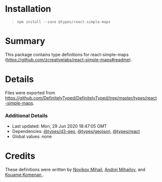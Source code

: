 # Installation
> `npm install --save @types/react-simple-maps`

# Summary
This package contains type definitions for react-simple-maps (https://github.com/zcreativelabs/react-simple-maps#readme).

# Details
Files were exported from https://github.com/DefinitelyTyped/DefinitelyTyped/tree/master/types/react-simple-maps.

### Additional Details
 * Last updated: Mon, 29 Jun 2020 18:47:05 GMT
 * Dependencies: [@types/d3-geo](https://npmjs.com/package/@types/d3-geo), [@types/geojson](https://npmjs.com/package/@types/geojson), [@types/react](https://npmjs.com/package/@types/react)
 * Global values: none

# Credits
These definitions were written by [Novikov Mihail](https://github.com/thepocp), [Andrej Mihajlov](https://github.com/pronebird), and [Kouame Komenan ](https://github.com/komenank).
